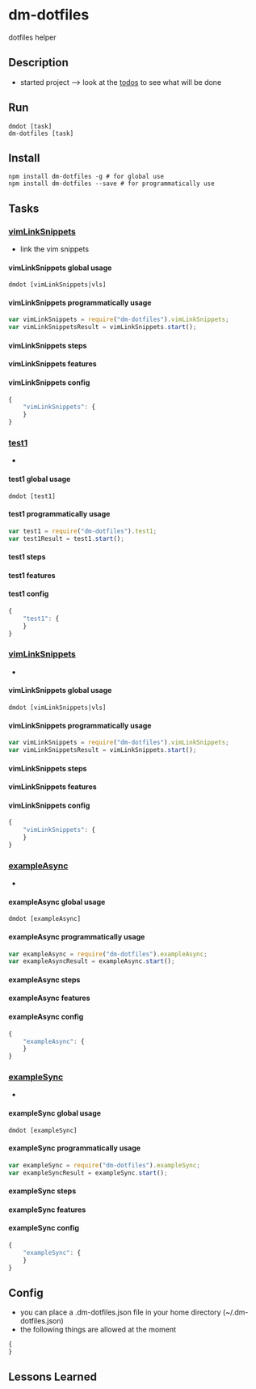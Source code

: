 # dm-dotfiles
dotfiles helper

## Description
* started project --> look at the [todos](todo.md) to see what will be done

## Run
```
dmdot [task]
dm-dotfiles [task]
```

## Install

```
npm install dm-dotfiles -g # for global use
npm install dm-dotfiles --save # for programmatically use
```

## Tasks

### [vimLinkSnippets](tasks/vimLinkSnippets/index.js)
* link the vim snippets

#### vimLinkSnippets global usage
```
dmdot [vimLinkSnippets|vls]
```

#### vimLinkSnippets programmatically usage
```javascript
var vimLinkSnippets = require("dm-dotfiles").vimLinkSnippets;
var vimLinkSnippetsResult = vimLinkSnippets.start();
```

#### vimLinkSnippets steps

#### vimLinkSnippets features

#### vimLinkSnippets config
```javascript
{
    "vimLinkSnippets": {
    }
}
```

### [test1](tasks/test1/index.js)
* 

#### test1 global usage
```
dmdot [test1]
```

#### test1 programmatically usage
```javascript
var test1 = require("dm-dotfiles").test1;
var test1Result = test1.start();
```

#### test1 steps

#### test1 features

#### test1 config
```javascript
{
    "test1": {
    }
}
```

### [vimLinkSnippets](tasks/vimLinkSnippets/index.js)
* 

#### vimLinkSnippets global usage
```
dmdot [vimLinkSnippets|vls]
```

#### vimLinkSnippets programmatically usage
```javascript
var vimLinkSnippets = require("dm-dotfiles").vimLinkSnippets;
var vimLinkSnippetsResult = vimLinkSnippets.start();
```

#### vimLinkSnippets steps

#### vimLinkSnippets features

#### vimLinkSnippets config
```javascript
{
    "vimLinkSnippets": {
    }
}
```

### [exampleAsync](tasks/exampleAsync/index.js)
* 

#### exampleAsync global usage
```
dmdot [exampleAsync]
```

#### exampleAsync programmatically usage
```javascript
var exampleAsync = require("dm-dotfiles").exampleAsync;
var exampleAsyncResult = exampleAsync.start();
```

#### exampleAsync steps

#### exampleAsync features

#### exampleAsync config
```javascript
{
    "exampleAsync": {
    }
}
```

### [exampleSync](tasks/exampleSync/index.js)
* 

#### exampleSync global usage
```
dmdot [exampleSync]
```

#### exampleSync programmatically usage
```javascript
var exampleSync = require("dm-dotfiles").exampleSync;
var exampleSyncResult = exampleSync.start();
```

#### exampleSync steps

#### exampleSync features

#### exampleSync config
```javascript
{
    "exampleSync": {
    }
}
```

## Config
* you can place a .dm-dotfiles.json file in your home directory (~/.dm-dotfiles.json)
* the following things are allowed at the moment
```javascript
{
}
```

## Lessons Learned

